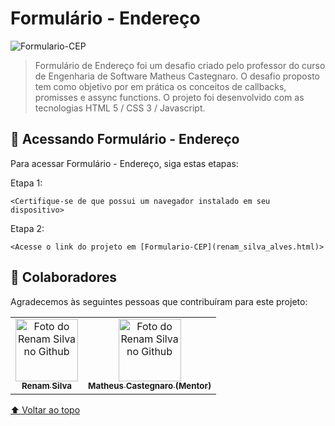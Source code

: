 # Formulário - Endereço
![Formulario-CEP](https://user-images.githubusercontent.com/90426220/169404898-d9e3d0cb-ae95-49fd-838d-babba7043f3a.png)

> Formulário de Endereço foi um desafio criado pelo professor do curso de Engenharia de Software Matheus Castegnaro. 
> O desafio proposto tem como objetivo por em prática os conceitos de callbacks, promisses e assync functions.
> O projeto foi desenvolvido com as tecnologias HTML 5 / CSS 3 / Javascript.

## 🚀 Acessando Formulário - Endereço

Para acessar Formulário - Endereço, siga estas etapas:

Etapa 1:

```
<Certifique-se de que possui um navegador instalado em seu dispositivo>
```

Etapa 2:
```
<Acesse o link do projeto em [Formulario-CEP](renam_silva_alves.html)>
```

## 🤝 Colaboradores

Agradecemos às seguintes pessoas que contribuíram para este projeto:

<table>
  <tr>
    <td align="center">
      <a href="#">
        <img src="https://avatars.githubusercontent.com/u/90426220?s=400&u=b147ce9c1da8e51dd7b9616784575555574b1231&v=4" width="100px;" alt="Foto do Renam Silva no Github"/><br>
        <sub>
          <b>Renam Silva</b>
        </sub>
      </a>
    </td>
    <td align="center">
      <a href="#">
        <img src="https://avatars.githubusercontent.com/u/15204649?v=4" width="100px;" alt="Foto do Renam Silva no Github"/><br>
        <sub>
          <b>Matheus Castegnaro (Mentor)</b>
        </sub>
      </a>
    </td>
  </tr>
</table>

[⬆ Voltar ao topo](#Formulario-CEP)<br>

